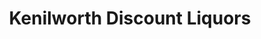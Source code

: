---
title: "Kenilworth Discount Liquors"
url: /kenilworth/kenilworth-discount-liquors/
shop: Spirituosen
---